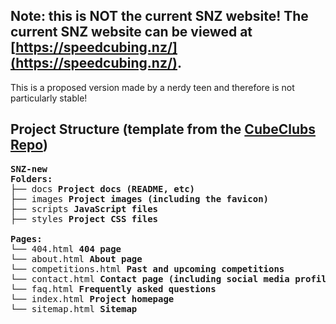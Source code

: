 ## Note: this is NOT the current SNZ website! The current SNZ website can be viewed at [https://speedcubing.nz/](https://speedcubing.nz/). 

This is a proposed version made by a nerdy teen and therefore is not particularly stable!


## Project Structure (template from the [CubeClubs Repo](https://github.com/CubeLabsNZ/CubeClubs))
<pre>
<b>SNZ-new</b>
<b>Folders:</b>
├── docs <b>Project docs (README, etc)</b>
├── images <b>Project images (including the favicon)</b>
├── scripts <b>JavaScript files</b>
├── styles <b>Project CSS files</b>  
  
<b>Pages:</b>
└── 404.html <b>404 page</b>
└── about.html <b>About page</b>
└── competitions.html <b>Past and upcoming competitions</b>
└── contact.html <b>Contact page (including social media profiles/information)</b>
└── faq.html <b>Frequently asked questions</b>
└── index.html <b>Project homepage</b>
└── sitemap.html <b>Sitemap</b>
</pre>
